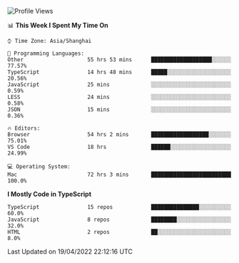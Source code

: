 <!--START_SECTION:waka-->
![Profile Views](http://img.shields.io/badge/Profile%20Views-1-blue)

📊 **This Week I Spent My Time On** 

```text
⌚︎ Time Zone: Asia/Shanghai

💬 Programming Languages: 
Other                    55 hrs 53 mins      ███████████████████░░░░░░   77.57% 
TypeScript               14 hrs 48 mins      █████░░░░░░░░░░░░░░░░░░░░   20.56% 
JavaScript               25 mins             ░░░░░░░░░░░░░░░░░░░░░░░░░   0.59% 
LESS                     24 mins             ░░░░░░░░░░░░░░░░░░░░░░░░░   0.58% 
JSON                     15 mins             ░░░░░░░░░░░░░░░░░░░░░░░░░   0.36%

🔥 Editors: 
Browser                  54 hrs 2 mins       ██████████████████░░░░░░░   75.01% 
VS Code                  18 hrs              ██████░░░░░░░░░░░░░░░░░░░   24.99%

💻 Operating System: 
Mac                      72 hrs 3 mins       █████████████████████████   100.0%

```

**I Mostly Code in TypeScript** 

```text
TypeScript               15 repos            ███████████████░░░░░░░░░░   60.0% 
JavaScript               8 repos             ████████░░░░░░░░░░░░░░░░░   32.0% 
HTML                     2 repos             ██░░░░░░░░░░░░░░░░░░░░░░░   8.0%

```



 Last Updated on 19/04/2022 22:12:16 UTC
<!--END_SECTION:waka-->
